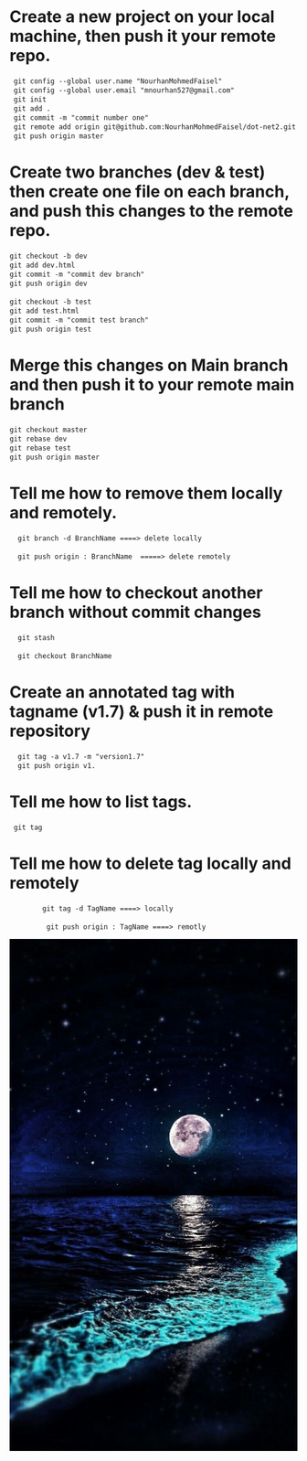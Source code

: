 # Create a new project on your local machine, then push it your remote repo.

     git config --global user.name "NourhanMohmedFaisel"
     git config --global user.email "mnourhan527@gmail.com"
     git init
     git add .
     git commit -m "commit number one"
     git remote add origin git@github.com:NourhanMohmedFaisel/dot-net2.git
     git push origin master

# Create two branches (dev & test) then create one file on each branch, and push this changes to the remote repo.

    git checkout -b dev
    git add dev.html
    git commit -m "commit dev branch"
    git push origin dev

    git checkout -b test
    git add test.html
    git commit -m "commit test branch"
    git push origin test

# Merge this changes on Main branch and then push it to your remote main branch

    git checkout master
    git rebase dev
    git rebase test
    git push origin master

# Tell me how to remove them locally and remotely.

      git branch -d BranchName ====> delete locally

      git push origin : BranchName  =====> delete remotely

# Tell me how to checkout another branch without commit changes

      git stash

      git checkout BranchName

# Create an annotated tag with tagname (v1.7) & push it in remote repository

      git tag -a v1.7 -m "version1.7"
      git push origin v1.

# Tell me how to list tags.

     git tag

# Tell me how to delete tag locally and remotely

            git tag -d TagName ====> locally

             git push origin : TagName ====> remotly

<img src="moon.jpg" alt="moon">

